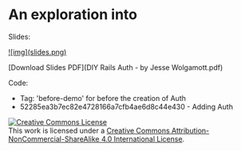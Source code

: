 # An exploration into

Slides:

<a href="https://speakerdeck.com/jwo/diy-rails-authentication">
  ![img](slides.png)
</a>

[Download Slides PDF](DIY Rails Auth - by Jesse Wolgamott.pdf)

Code:
* Tag: 'before-demo' for before the creation of Auth
* 52285ea3b7ec82e4728166a7cfb4ae6d8c44e430 - Adding Auth

<a rel="license" href="http://creativecommons.org/licenses/by-nc-sa/4.0/"><img alt="Creative Commons License" style="border-width:0" src="https://i.creativecommons.org/l/by-nc-sa/4.0/88x31.png" /></a><br />This work is licensed under a <a rel="license" href="http://creativecommons.org/licenses/by-nc-sa/4.0/">Creative Commons Attribution-NonCommercial-ShareAlike 4.0 International License</a>.

